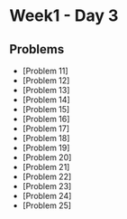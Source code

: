 # Week1 - Day 3

## Problems
- [Problem 11]
- [Problem 12]
- [Problem 13]
- [Problem 14]
- [Problem 15]
- [Problem 16]
- [Problem 17]
- [Problem 18]
- [Problem 19]
- [Problem 20]
- [Problem 21]
- [Problem 22]
- [Problem 23]
- [Problem 24]
- [Problem 25]
